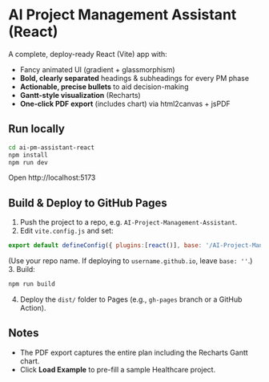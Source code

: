 # AI Project Management Assistant (React)

A complete, deploy-ready React (Vite) app with:

- Fancy animated UI (gradient + glassmorphism)
- **Bold, clearly separated** headings & subheadings for every PM phase
- **Actionable, precise bullets** to aid decision-making
- **Gantt-style visualization** (Recharts)
- **One-click PDF export** (includes chart) via html2canvas + jsPDF

## Run locally

```bash
cd ai-pm-assistant-react
npm install
npm run dev
```

Open http://localhost:5173

## Build & Deploy to GitHub Pages

1. Push the project to a repo, e.g. `AI-Project-Management-Assistant`.
2. Edit `vite.config.js` and set:

```js
export default defineConfig({ plugins:[react()], base: '/AI-Project-Management-Assistant/' })
```

(Use your repo name. If deploying to `username.github.io`, leave `base: ''`.)
3. Build:

```bash
npm run build
```

4. Deploy the `dist/` folder to Pages (e.g., `gh-pages` branch or a GitHub Action).

## Notes

- The PDF export captures the entire plan including the Recharts Gantt chart.
- Click **Load Example** to pre-fill a sample Healthcare project.